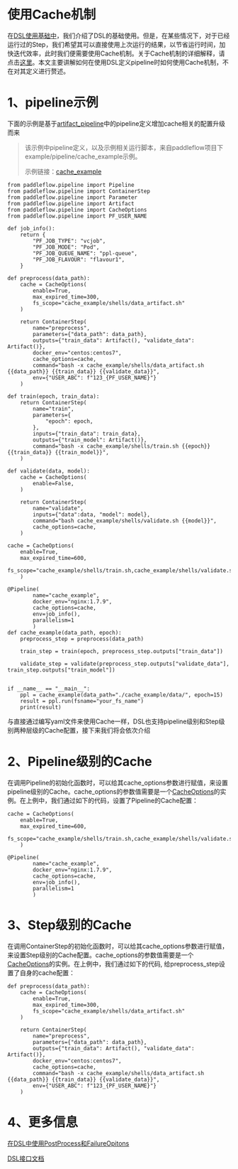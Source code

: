 # 使用Cache机制
在[DSL使用基础中][DSL使用基础]，我们介绍了DSL的基础使用。但是，在某些情况下，对于已经运行过的Step，我们希望其可以直接使用上次运行的结果，以节省运行时间，加快迭代效率，此时我们便需要使用Cache机制。关于Cache机制的详细解释，请点击[这里][Cache-ref]。本文主要讲解如何在使用DSL定义pipeline时如何使用Cache机制，不在对其定义进行赘述。

# 1、pipeline示例
下面的示例是基于[artifact_pipeline][artifact_pipeline]中的pipeline定义增加cache相关的配置升级而来
>该示例中pipeline定义，以及示例相关运行脚本，来自paddleflow项目下example/pipeline/cache_example示例。
>
>示例链接：[cache_example][cache_example]

```python3
from paddleflow.pipeline import Pipeline
from paddleflow.pipeline import ContainerStep
from paddleflow.pipeline import Parameter
from paddleflow.pipeline import Artifact
from paddleflow.pipeline import CacheOptions
from paddleflow.pipeline import PF_USER_NAME

def job_info():
    return {
        "PF_JOB_TYPE": "vcjob",
        "PF_JOB_MODE": "Pod",
        "PF_JOB_QUEUE_NAME": "ppl-queue",
        "PF_JOB_FLAVOUR": "flavour1",
    }

def preprocess(data_path):
    cache = CacheOptions(
        enable=True, 
        max_expired_time=300,
        fs_scope="cache_example/shells/data_artifact.sh"
    )

    return ContainerStep(
        name="preprocess",
        parameters={"data_path": data_path},
        outputs={"train_data": Artifact(), "validate_data": Artifact()},
        docker_env="centos:centos7",
        cache_options=cache,
        command="bash -x cache_example/shells/data_artifact.sh {{data_path}} {{train_data}} {{validate_data}}",
        env={"USER_ABC": f"123_{PF_USER_NAME}"}
    )

def train(epoch, train_data):
    return ContainerStep(
        name="train",
        parameters={
            "epoch": epoch,
        },
        inputs={"train_data": train_data},
        outputs={"train_model": Artifact()},
        command="bash -x cache_example/shells/train.sh {{epoch}} {{train_data}} {{train_model}}",
    )

def validate(data, model):
    cache = CacheOptions(
        enable=False, 
    )

    return ContainerStep(
        name="validate",
        inputs={"data":data, "model": model},
        command="bash cache_example/shells/validate.sh {{model}}", 
        cache_options=cache,
    )

cache = CacheOptions(
    enable=True, 
    max_expired_time=600,
    fs_scope="cache_example/shells/train.sh,cache_example/shells/validate.sh,cache_example/shells/data_artifact.sh"
    )

@Pipeline(
        name="cache_example",
        docker_env="nginx:1.7.9",
        cache_options=cache,
        env=job_info(),
        parallelism=1
        )
def cache_example(data_path, epoch):
    preprocess_step = preprocess(data_path)

    train_step = train(epoch, preprocess_step.outputs["train_data"])

    validate_step = validate(preprocess_step.outputs["validate_data"], train_step.outputs["train_model"])


if __name__ == "__main__":
    ppl = cache_example(data_path="./cache_example/data/", epoch=15)
    result = ppl.run(fsname="your_fs_name")
    print(result)
```
与直接通过编写yaml文件来使用Cache一样，DSL也支持pipeline级别和Step级别两种层级的Cache配置，接下来我们将会依次介绍


# 2、Pipeline级别的Cache
在调用Pipeline的初始化函数时，可以给其cache_options参数进行赋值，来设置pipeline级别的Cache。cache_options的参数值需要是一个[CacheOptions][CacheOptions]的实例。在上例中，我们通过如下的代码，设置了Pipeline的Cache配置：
```python3
cache = CacheOptions(
    enable=True, 
    max_expired_time=600,
    fs_scope="cache_example/shells/train.sh,cache_example/shells/validate.sh,cache_example/shells/data_artifact.sh"
    )

@Pipeline(
        name="cache_example",
        docker_env="nginx:1.7.9",
        cache_options=cache,
        env=job_info(),
        parallelism=1
        )
``` 

# 3、Step级别的Cache
在调用ContainerStep的初始化函数时，可以给其cache_options参数进行赋值，来设置Step级别的Cache配置。cache_options的参数值需要是一个 [CacheOptions][CacheOptions]的实例。在上例中，我们通过如下的代码, 给preprocess_step设置了自身的cache配置：
```python3
def preprocess(data_path):
    cache = CacheOptions(
        enable=True, 
        max_expired_time=300,
        fs_scope="cache_example/shells/data_artifact.sh"
    )

    return ContainerStep(
        name="preprocess",
        parameters={"data_path": data_path},
        outputs={"train_data": Artifact(), "validate_data": Artifact()},
        docker_env="centos:centos7",
        cache_options=cache,
        command="bash -x cache_example/shells/data_artifact.sh {{data_path}} {{train_data}} {{validate_data}}",
        env={"USER_ABC": f"123_{PF_USER_NAME}"}
    )
``` 

# 4、更多信息
    
[在DSL中使用PostProcess和FailureOpitons][DSL-PostProcess-And-FailureOpitons]

[DSL接口文档][DSL接口文档]

[Cache-ref]: /docs/zh_cn/reference/pipeline/yaml_definition/3_cache.md
[DSL使用基础]: /docs/zh_cn/reference/pipeline/dsl_definition/1_pipeline_basic.md
[artifact_pipeline]: /docs/zh_cn/reference/pipeline/dsl_definition/2_artifact.md
[cache_example]: /example/pipeline/cache_example
[CacheOptions]: /docs/zh_cn/reference/sdk_reference/pipeline_dsl_reference.md#5CacheOptions
[DSL-PostProcess-And-FailureOpitons]: /docs/zh_cn/reference/pipeline/dsl_definition/4_failure_options_and_post_process.md
[DSL接口文档]: /docs/zh_cn/reference/sdk_reference/pipeline_dsl_reference.md
